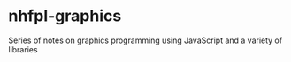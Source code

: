 # nhfpl-graphics
Series of notes on graphics programming using JavaScript and a variety of libraries
